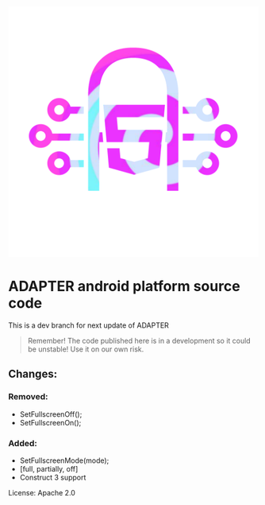 ![ADAPTER logo](https://github.com/PuRainDev/ADAPTER-android-platform-source/raw/dev/adap_logo.png?raw=true)
# ADAPTER android platform source code
 This is a dev branch for next update of ADAPTER
 
> Remember!
> The code published here is in a development so it could be unstable! 
> Use it on our own risk.

## Changes:
### Removed:
- SetFullscreenOff();
- SetFullscreenOn();
 
### Added:
- SetFullscreenMode(mode);
- [full, partially, off]
- Construct 3 support
 
 
 License: Apache 2.0
